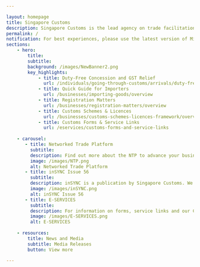 ```yaml
---

layout: homepage
title: Singapore Customs
description: Singapore Customs is the lead agency on trade facilitation and revenue enforcement.
permalink: /
notification: For best experiences, please use the latest version of Microsoft Edge, Chrome, Firefox, Safari.<br> Singapore Customs remains in operation in the post Circuit Breaker period. To achieve the objective of safe distancing, we encourage members of public to access our digital services. Businesses can continue to submit trade declarations via TradeNet and other requests via our eServices (www.customs.gov.sg/services) or the Networked Trade Platform (www.ntp.gov.sg). For payment of taxes at the various Checkpoints, please make an advance declaration using Customs@SG app or the web portal (www.go.gov.sg/customs-sg).
sections:
    - hero:
        title:
        subtitle:
        background: /images/NewBanner2.png
        key_highlights:
            - title: Duty-Free Concession and GST Relief
              url: /individuals/going-through-customs/arrivals/duty-free-concession-and-gst-relief
            - title: Quick Guide for Importers
              url: /businesses/importing-goods/overview
            - title: Registration Matters
              url: /businesses/registration-matters/overview
            - title: Customs Schemes & Licences
              url: /businesses/customs-schemes-licences-framework/overview
            - title: Customs Forms & Service Links
              url: /eservices/customs-forms-and-service-links
              
    - carousel:
       - title: Networked Trade Platform
         subtitle:
         description: Find out more about the NTP to advance your business and improve your trade operations.
         image: /images/NTP.png
         alt: Networked Trade Platform
       - title: inSYNC Issue 56
         subtitle: 
         description: inSYNC is a publication by Singapore Customs. We keep you updated on topics that impact the trading community. Read us to get vital news, pertinent insights, useful pointers, practical advice and more. 
         image: /images/inSYNC.png
         alt: inSYNC Issue 56
       - title: E-SERVICES
         subtitle: 
         description: For information on forms, service links and our Customs@SG Mobile & Web Application. 
         image: /images/E-SERVICES.png
         alt: E-SERVICES
        
    - resources:
        title: News and Media
        subtitle: Media Releases
        button: View more
    
---
```

